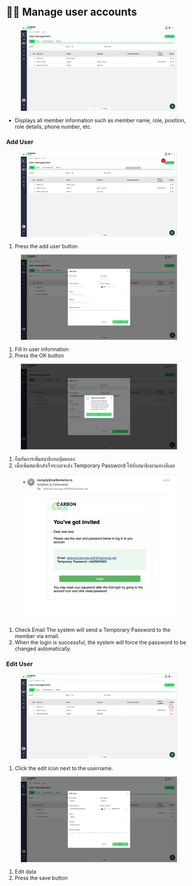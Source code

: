 # 🧑‍💻 Manage user accounts

<figure><img src="../../.gitbook/assets/image.png" alt=""><figcaption></figcaption></figure>

* Displays all member information such as member name, role, position, role details, phone number, etc.

### Add User

<figure><img src="../../.gitbook/assets/image (1).png" alt=""><figcaption></figcaption></figure>

1. Press the add user button

<figure><img src="../../.gitbook/assets/image (2).png" alt=""><figcaption></figcaption></figure>

1. Fill in user information
2. Press the OK button

<figure><img src="../../.gitbook/assets/image (3).png" alt=""><figcaption></figcaption></figure>

1. ยืนยันการเพิ่มสมาชิกกดปุ่มตกลง
2. เมื่อเพิ่มสมาชิกสำเร็จระบบจะส่ง Temporary Password ให้กับสมาชิกผ่านทางอีเมล

<figure><img src="../../.gitbook/assets/image (4).png" alt=""><figcaption></figcaption></figure>

1. Check Email The system will send a Temporary Password to the member via email.
2. When the login is successful, the system will force the password to be changed automatically.

### Edit User

<figure><img src="../../.gitbook/assets/image (5).png" alt=""><figcaption></figcaption></figure>

1. Click the edit icon next to the username.

<figure><img src="../../.gitbook/assets/image (6).png" alt=""><figcaption></figcaption></figure>

1. Edit data
2. Press the save button
